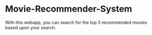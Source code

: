 # Movie-Recommender-System
With this webapp, you can search for the top 5 recommended movies based upon your search.
